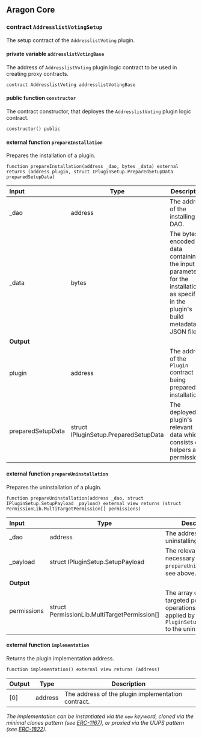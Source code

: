 ## Aragon Core

###  contract `AddresslistVotingSetup`

The setup contract of the `AddresslistVoting` plugin.

#### private variable `addresslistVotingBase`

The address of `AddresslistVoting` plugin logic contract to be used in creating proxy contracts.

```solidity
contract AddresslistVoting addresslistVotingBase 
```

#### public function `constructor`

The contract constructor, that deployes the `AddresslistVoting` plugin logic contract.

```solidity
constructor() public 
```

#### external function `prepareInstallation`

Prepares the installation of a plugin.

```solidity
function prepareInstallation(address _dao, bytes _data) external returns (address plugin, struct IPluginSetup.PreparedSetupData preparedSetupData) 
```

| Input | Type | Description |
|:----- | ---- | ----------- |
| _dao | address | The address of the installing DAO. |
| _data | bytes | The bytes-encoded data containing the input parameters for the installation as specified in the plugin's build metadata JSON file. |
| **Output** | |
| plugin | address | The address of the `Plugin` contract being prepared for installation. |
| preparedSetupData | struct IPluginSetup.PreparedSetupData | The deployed plugin's relevant data which consists of helpers and permissions. |

#### external function `prepareUninstallation`

Prepares the uninstallation of a plugin.

```solidity
function prepareUninstallation(address _dao, struct IPluginSetup.SetupPayload _payload) external view returns (struct PermissionLib.MultiTargetPermission[] permissions) 
```

| Input | Type | Description |
|:----- | ---- | ----------- |
| _dao | address | The address of the uninstalling DAO. |
| _payload | struct IPluginSetup.SetupPayload | The relevant data necessary for the `prepareUninstallation`. see above. |
| **Output** | |
| permissions | struct PermissionLib.MultiTargetPermission[] | The array of multi-targeted permission operations to be applied by the `PluginSetupProcessor` to the uninstalling DAO. |

#### external function `implementation`

Returns the plugin implementation address.

```solidity
function implementation() external view returns (address) 
```

| Output | Type | Description |
| ------ | ---- | ----------- |
| [0] | address | The address of the plugin implementation contract. |

*The implementation can be instantiated via the `new` keyword, cloned via the minimal clones pattern (see [ERC-1167](https://eips.ethereum.org/EIPS/eip-1167)), or proxied via the UUPS pattern (see [ERC-1822](https://eips.ethereum.org/EIPS/eip-1822)).*

